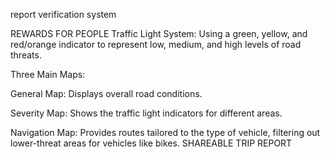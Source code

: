   report verification system

REWARDS FOR PEOPLE
Traffic Light System: Using a green, yellow, and red/orange indicator to represent low, medium, and high levels of road threats.

Three Main Maps:

General Map: Displays overall road conditions.

Severity Map: Shows the traffic light indicators for different areas.

Navigation Map: Provides routes tailored to the type of vehicle, filtering out lower-threat areas for vehicles like bikes.
SHAREABLE TRIP REPORT
